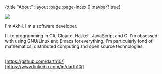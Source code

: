 {:title "About"
 :layout :page
 :page-index 0
 :navbar? true}

<img src="me.jpg" class="center-block"/>
<br>

I'm Akhil. I'm a software developer.

I like programming in C#, Clojure, Haskell, JavaScript and C.
I'm obsessed with using GNU/Linux and Emacs for everything.
I'm particularly fond of mathematics, distributed computing and open source technologies.

<br>

<div>
[<a href="https://github.com/darth10/" target="_blank">https://github.com/darth10/</a>]
</div>
<div>
[<a href="https://www.linkedin.com/in/darth10/" target="_blank">https://www.linkedin.com/in/darth10/</a>]
</div>
